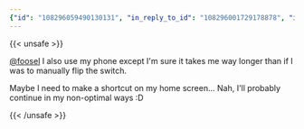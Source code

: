 ```yaml
---
{"id": "108296059490130131", "in_reply_to_id": "108296001729178878", "in_reply_to_account_id": "198442", "sensitive": false, "spoiler_text": "", "visibility": "unlisted", "language": "en", "replies_count": 1, "reblogs_count": 0, "favourites_count": 1, "edited_at": null, "reblog": null, "application": {"name": "Tusky", "website": "https://tusky.app"}, "account": {"id": "108219415927856966", "username": "brozek", "acct": "brozek", "display_name": "Brandon Rozek", "url": "https://fosstodon.org/@brozek", "avatar": "https://cdn.fosstodon.org/accounts/avatars/108/219/415/927/856/966/original/bae9f46f23936e79.jpg", "avatar_static": "https://cdn.fosstodon.org/accounts/avatars/108/219/415/927/856/966/original/bae9f46f23936e79.jpg", "header": "https://fosstodon.org/headers/original/missing.png", "header_static": "https://fosstodon.org/headers/original/missing.png", "noindex": true, "roles": []}, "media_attachments": [], "mentions": [{"id": "198442", "username": "foosel", "url": "https://chaos.social/@foosel", "acct": "foosel@chaos.social"}], "tags": [], "emojis": [], "card": null, "poll": null, "syndication": "https://fosstodon.org/@brozek/108296059490130131", "date": "2022-05-13T18:32:08.064Z"}
---
```

{{< unsafe >}}
<p><span class="h-card"><a href="https://chaos.social/@foosel" class="u-url mention">@<span>foosel</span></a></span> I also use my phone except I&#39;m sure it takes me way longer than if I was to manually flip the switch. </p><p>Maybe I need to make a shortcut on my home screen... Nah, I&#39;ll probably continue in my non-optimal ways :D</p>
{{< /unsafe >}}
